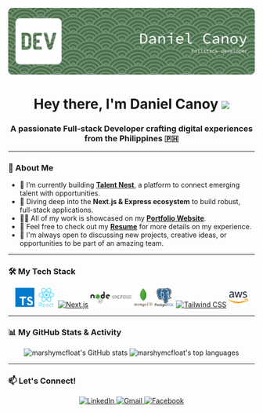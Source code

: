 <!-- 
Hello, Daniel! This is your new and improved README.
I've added comments like this one to help you customize it.
-->

<!-- 1. A GREAT BANNER -->
<!-- I've created a placeholder banner for you. You can create your own at Canva.com! -->
<p align="center">
  <img src="https://raw.githubusercontent.com/marshymcfloat/marshymcfloat/main/github-header-banner.png" alt="Daniel Canoy - Full-Stack Developer Banner">
</p>

<!-- 2. AN INTRODUCTION WITH A GIF -->
<div align="center">
  <h1>
    Hey there, I'm Daniel Canoy 
    <img src="https://media.giphy.com/media/hvRJCLFzcasrR4ia7z/giphy.gif" width="30px"/>
  </h1>
  <h3>A passionate Full-stack Developer crafting digital experiences from the Philippines 🇵🇭</h3>
</div>

---

### 🚀 About Me

- 🔭 I’m currently building **[Talent Nest](https://talentnesttt.vercel.app/)**, a platform to connect emerging talent with opportunities.
- 🌱 Diving deep into the **Next.js & Express ecosystem** to build robust, full-stack applications.
- 👨‍💻 All of my work is showcased on my **[Portfolio Website](https://danielcanoy.vercel.app/)**.
- 📄 Feel free to check out my **[Resume](https://drive.google.com/file/d/10m1ACSgeCu-LXQEE5wtIVrBQBV9EwEgT/view?usp=sharing)** for more details on my experience.
- 💬 I'm always open to discussing new projects, creative ideas, or opportunities to be part of an amazing team.

---

### 🛠️ My Tech Stack
<p align="center">
  <a href="https://www.typescriptlang.org/" target="_blank" rel="noreferrer"><img src="https://raw.githubusercontent.com/devicons/devicon/master/icons/typescript/typescript-original.svg" alt="TypeScript" width="40" height="40"/></a>
  <a href="https://reactjs.org/" target="_blank" rel="noreferrer"><img src="https://raw.githubusercontent.com/devicons/devicon/master/icons/react/react-original-wordmark.svg" alt="React" width="40" height="40"/></a>
  <a href="https://nextjs.org/" target="_blank" rel="noreferrer"><img src="https://cdn.worldvectorlogo.com/logos/nextjs-2.svg" alt="Next.js" width="40" height="40"/></a>
  <a href="https://nodejs.org" target="_blank" rel="noreferrer"><img src="https://raw.githubusercontent.com/devicons/devicon/master/icons/nodejs/nodejs-original-wordmark.svg" alt="Node.js" width="40" height="40"/></a>
  <a href="https://expressjs.com" target="_blank" rel="noreferrer"><img src="https://raw.githubusercontent.com/devicons/devicon/master/icons/express/express-original-wordmark.svg" alt="Express" width="40" height="40"/></a>
  <a href="https://www.mongodb.com/" target="_blank" rel="noreferrer"><img src="https://raw.githubusercontent.com/devicons/devicon/master/icons/mongodb/mongodb-original-wordmark.svg" alt="MongoDB" width="40" height="40"/></a>
  <a href="https://www.postgresql.org" target="_blank" rel="noreferrer"><img src="https://raw.githubusercontent.com/devicons/devicon/master/icons/postgresql/postgresql-original-wordmark.svg" alt="PostgreSQL" width="40" height="40"/></a>
  <a href="https://tailwindcss.com/" target="_blank" rel="noreferrer"><img src="https://www.vectorlogo.zone/logos/tailwindcss/tailwindcss-icon.svg" alt="Tailwind CSS" width="40" height="40"/></a>
  <a href="https://aws.amazon.com" target="_blank" rel="noreferrer"><img src="https://raw.githubusercontent.com/devicons/devicon/master/icons/amazonwebservices/amazonwebservices-original-wordmark.svg" alt="AWS" width="40" height="40"/></a>
</p>

---

### 📊 My GitHub Stats & Activity

<!-- 
Customize your stats card! 
Themes: dracula, gruvbox, tokyonight, onedark, cobalt, synthwave, highcontrast, dark, radical
-->
<p align="center">
  <img src="https://github-readme-stats.vercel.app/api?username=marshymcfloat&show_icons=true&locale=en&theme=tokyonight&count_private=true" alt="marshymcfloat's GitHub stats" />
  <img src="https://github-readme-stats.vercel.app/api/top-langs?username=marshymcfloat&layout=compact&langs_count=8&theme=tokyonight" alt="marshymcfloat's top languages" />
</p>

---

### 📫 Let's Connect!

<p align="center">
  <a href="https://linkedin.com/in/danimcfloat515" target="_blank">
    <img src="https://img.shields.io/badge/LinkedIn-0077B5?style=for-the-badge&logo=linkedin&logoColor=white" alt="LinkedIn"/>
  </a>
  <a href="mailto:canoydaniel06@gmail.com" target="_blank">
    <img src="https://img.shields.io/badge/Gmail-D14836?style=for-the-badge&logo=gmail&logoColor=white" alt="Gmail"/>
  </a>
  <a href="https://fb.com/rosesrblacc" target="_blank">
    <img src="https://img.shields.io/badge/Facebook-1877F2?style=for-the-badge&logo=facebook&logoColor=white" alt="Facebook"/>
  </a>
</p>
